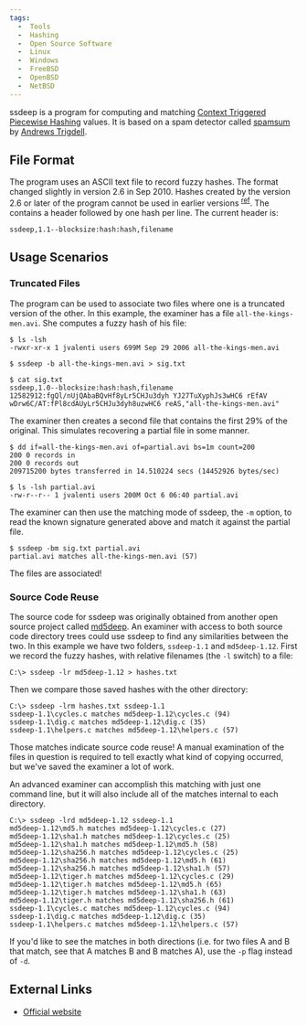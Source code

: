 ```yaml
---
tags:
  -  Tools
  -  Hashing
  -  Open Source Software
  -  Linux
  -  Windows
  -  FreeBSD
  -  OpenBSD
  -  NetBSD
---
```

ssdeep is a program for computing and matching [Context Triggered
Piecewise Hashing](context_triggered_piecewise_hashing.md)
values. It is based on a spam detector called
[spamsum](http://samba.org/ftp/unpacked/junkcode/spamsum/) by [Andrews
Trigdell](http://en.wikipedia.org/wiki/Andrew_Tridgell).

## File Format

The program uses an ASCII text file to record fuzzy hashes. The format
changed slightly in version 2.6 in Sep 2010. Hashes created by the
version 2.6 or later of the program cannot be used in earlier versions
<sup>[ref](http://ssdeep.svn.sourceforge.net/viewvc/ssdeep/tags/release-2.6/FILEFORMAT?revision=107&view=markup)</sup>.
The contains a header followed by one hash per line. The current header
is:

    ssdeep,1.1--blocksize:hash:hash,filename

## Usage Scenarios

### Truncated Files

The program can be used to associate two files where one is a truncated
version of the other. In this example, the examiner has a file
`all-the-kings-men.avi`. She computes a fuzzy hash of his file:

    $ ls -lsh
    -rwxr-xr-x 1 jvalenti users 699M Sep 29 2006 all-the-kings-men.avi

    $ ssdeep -b all-the-kings-men.avi > sig.txt

    $ cat sig.txt
    ssdeep,1.0--blocksize:hash:hash,filename
    12582912:fgQl/nUjQAbaBQvHf8yLr5CHJu3dyh YJ27TuXyphJs3wHC6 rEfAV wDrw6C/AT:fPl8cdAUyLr5CHJu3dyh8uzwHC6 reAS,"all-the-kings-men.avi"

The examiner then creates a second file that contains the first 29% of
the original. This simulates recovering a partial file in some manner.

    $ dd if=all-the-kings-men.avi of=partial.avi bs=1m count=200
    200 0 records in
    200 0 records out
    209715200 bytes transferred in 14.510224 secs (14452926 bytes/sec)

    $ ls -lsh partial.avi
    -rw-r--r-- 1 jvalenti users 200M Oct 6 06:40 partial.avi

The examiner can then use the matching mode of ssdeep, the `-m` option,
to read the known signature generated above and match it against the
partial file.

    $ ssdeep -bm sig.txt partial.avi
    partial.avi matches all-the-kings-men.avi (57)

The files are associated!

### Source Code Reuse

The source code for ssdeep was originally obtained from another open
source project called [md5deep](md5deep.md). An examiner with
access to both source code directory trees could use ssdeep to find any
similarities between the two. In this example we have two folders,
`ssdeep-1.1` and `md5deep-1.12`. First we record the fuzzy hashes, with
relative filenames (the `-l` switch) to a file:

    C:\> ssdeep -lr md5deep-1.12 > hashes.txt

Then we compare those saved hashes with the other directory:

    C:\> ssdeep -lrm hashes.txt ssdeep-1.1
    ssdeep-1.1\cycles.c matches md5deep-1.12\cycles.c (94)
    ssdeep-1.1\dig.c matches md5deep-1.12\dig.c (35)
    ssdeep-1.1\helpers.c matches md5deep-1.12\helpers.c (57)

Those matches indicate source code reuse! A manual examination of the
files in question is required to tell exactly what kind of copying
occurred, but we've saved the examiner a lot of work.

An advanced examiner can accomplish this matching with just one command
line, but it will also include all of the matches internal to each
directory.

    C:\> ssdeep -lrd md5deep-1.12 ssdeep-1.1
    md5deep-1.12\md5.h matches md5deep-1.12\cycles.c (27)
    md5deep-1.12\sha1.h matches md5deep-1.12\cycles.c (25)
    md5deep-1.12\sha1.h matches md5deep-1.12\md5.h (58)
    md5deep-1.12\sha256.h matches md5deep-1.12\cycles.c (25)
    md5deep-1.12\sha256.h matches md5deep-1.12\md5.h (61)
    md5deep-1.12\sha256.h matches md5deep-1.12\sha1.h (57)
    md5deep-1.12\tiger.h matches md5deep-1.12\cycles.c (29)
    md5deep-1.12\tiger.h matches md5deep-1.12\md5.h (65)
    md5deep-1.12\tiger.h matches md5deep-1.12\sha1.h (63)
    md5deep-1.12\tiger.h matches md5deep-1.12\sha256.h (61)
    ssdeep-1.1\cycles.c matches md5deep-1.12\cycles.c (94)
    ssdeep-1.1\dig.c matches md5deep-1.12\dig.c (35)
    ssdeep-1.1\helpers.c matches md5deep-1.12\helpers.c (57)

If you'd like to see the matches in both directions (i.e. for two files
A and B that match, see that A matches B and B matches A), use the `-p`
flag instead of `-d`.

## External Links

- [Official website](http://ssdeep.sourceforge.net/)

